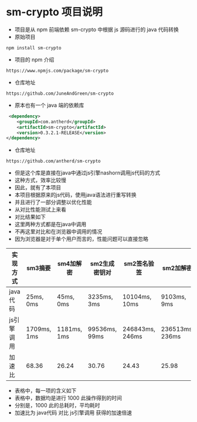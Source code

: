 # sm-crypto 项目说明
- 项目是从 npm 前端依赖 sm-crypto 中根据 js 源码进行的 java 代码转换
- 原始项目
```shell
npm install sm-crypto
```
- 项目的 npm 介绍
```shell
https://www.npmjs.com/package/sm-crypto
```
- 仓库地址
```shell
https://github.com/JuneAndGreen/sm-crypto
```
- 原本也有一个 java 端的依赖库
```xml
 <dependency>
    <groupId>com.antherd</groupId>
    <artifactId>sm-crypto</artifactId>
    <version>0.3.2.1-RELEASE</version>
</dependency>
```
- 仓库地址
```shell
https://github.com/antherd/sm-crypto
```
- 但是这个库是直接在java中通过js引擎nashorn调用js代码的方式
- 这种方式，效率比较慢
- 因此，就有了本项目
- 本项目根据原来的js代码，使用java语法进行重写转换
- 并且进行了一部分调整以优化性能
- 从对比性能测试上来看
- 对比结果如下
- 这里两种方式都是在java中调用
- 不再这里对比和在浏览器中调用的情况
- 因为浏览器是对于单个用户而言的，性能问题可以直接忽略

| 实现方式   | sm3摘要       | sm4加解密      | sm2生成密钥对      | sm2签名验签         | sm2加解密          |
|-----------|--------------|---------------|------------------|--------------------|-------------------|
| java代码   | 25ms, 0ms    | 45ms, 0ms     | 3235ms, 3ms      | 10104ms, 10ms      | 9103ms, 9ms       |
| js引擎调用  | 1709ms, 1ms | 1181ms, 1ms    | 99536ms, 99ms   | 246843ms, 246ms    | 236513ms, 236ms   |
| 加速比     | 68.36        | 26.24         | 30.76            | 24.43              | 25.98              |

- 表格中，每一项的含义如下
- 表格中，数据均是进行 1000 此操作得到的时间
- 分别是，1000 此的总耗时，平均耗时
- 加速比为 java代码 对比 js引擎调用 获得的加速倍速
